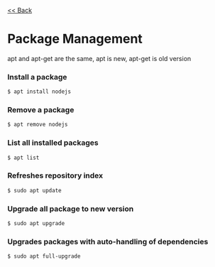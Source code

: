 [<< Back](README.md)

# Package Management

apt and apt-get are the same, apt is new, apt-get is old version

### Install a package 
```bash
$ apt install nodejs
```

### Remove a package 
```bash
$ apt remove nodejs
```

### List all installed packages 
```bash
$ apt list
```

### Refreshes repository index 

```bash
$ sudo apt update
```

### Upgrade all package to new version 

```bash
$ sudo apt upgrade
```

### Upgrades packages with auto-handling of dependencies 

```bash
$ sudo apt full-upgrade
```
